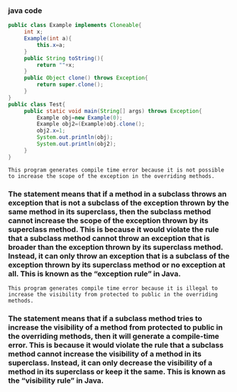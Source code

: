 <h3>java code</h3>


```java
public class Example implements Cloneable{
     int x;
     Example(int a){
         this.x=a;
     }
     public String toString(){
         return ""+x;
     }
     public Object clone() throws Exception{
         return super.clone();
     }
}
public class Test{
     public static void main(String[] args) throws Exception{
         Example obj=new Example(0);
         Example obj2=(Example)obj.clone();
         obj2.x=1;
         System.out.println(obj);
         System.out.println(obj2);
     }
}
```


```
This program generates compile time error because it is not possible to increase the scope of the exception in the overriding methods.
```
<h3>The statement means that if a method in a subclass throws an exception that is not a subclass of the exception thrown by the same method in its superclass, then the subclass method cannot increase the scope of the exception thrown by its superclass method. This is because it would violate the rule that a subclass method cannot throw an exception that is broader than the exception thrown by its superclass method. Instead, it can only throw an exception that is a subclass of the exception thrown by its superclass method or no exception at all. This is known as the “exception rule” in Java.</h3>

```
This program generates compile time error because it is illegal to increase the visibility from protected to public in the overriding methods.
```

<h3>The statement means that if a subclass method tries to increase the visibility of a method from protected to public in the overriding methods, then it will generate a compile-time error. This is because it would violate the rule that a subclass method cannot increase the visibility of a method in its superclass. Instead, it can only decrease the visibility of a method in its superclass or keep it the same. This is known as the “visibility rule” in Java.</h3>
